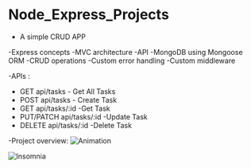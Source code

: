 # Node_Express_Projects

- A simple CRUD APP 

-Express concepts
-MVC architecture
-API
-MongoDB using Mongoose ORM
-CRUD operations
-Custom error handling
-Custom middleware


-APIs :
- GET  api/tasks - Get All Tasks
- POST api/tasks - Create Task
- GET  api/tasks/:id -Get Task
- PUT/PATCH api/tasks/:id -Update Task
- DELETE api/tasks/:id -Delete Task

-Project overview: 
![Animation](https://user-images.githubusercontent.com/63924185/226459630-511d6d9c-b12c-4998-ae90-4556876fbf90.gif)


![Insomnia](https://user-images.githubusercontent.com/63924185/226456601-c8e4864a-5e5c-461f-b208-176d08eeb55c.PNG)
